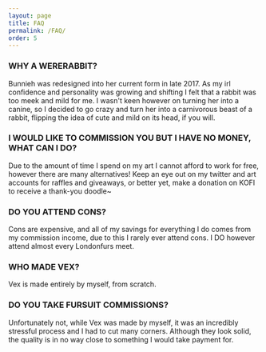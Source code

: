 ```yaml
---
layout: page
title: FAQ
permalink: /FAQ/
order: 5
---
```


<h3>WHY A WERERABBIT?</h3>


Bunnieh was redesigned into her current form in late 2017. As my irl confidence and personality was growing and shifting I felt that a rabbit was too meek and mild for me. I wasn't keen however on turning her into a canine, so I decided to go crazy and turn her into a carnivorous beast of a rabbit, flipping the idea of cute and mild on its head, if you will.

<h3>I WOULD LIKE TO COMMISSION YOU BUT I HAVE NO MONEY, WHAT CAN I DO?</h3>


Due to the amount of time I spend on my art I cannot afford to work for free, however there are many alternatives! Keep an eye out on my twitter and art accounts for raffles and giveaways, or better yet, make a donation on KOFI to receive a thank-you doodle~

<h3>DO YOU ATTEND CONS?</h3>


Cons are expensive, and all of my savings for everything I do comes from my commission income, due to this I rarely ever attend cons. I DO however attend almost every Londonfurs meet.

<h3>WHO MADE VEX?</h3>


Vex is made entirely by myself, from scratch.

<h3>DO YOU TAKE FURSUIT COMMISSIONS?</h3>


Unfortunately not, while Vex was made by myself, it was an incredibly stressful process and I had to cut many corners. Although they look solid, the quality is in no way close to something I would take payment for.